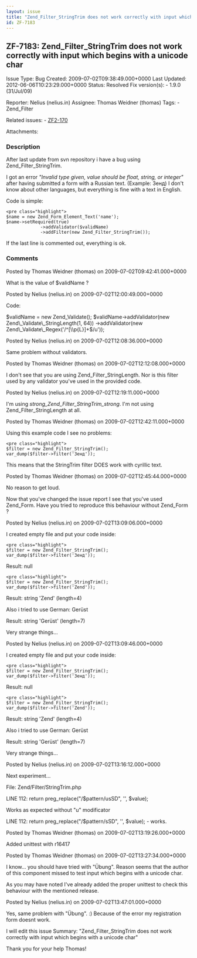 ```yaml
---
layout: issue
title: "Zend_Filter_StringTrim does not work correctly with input which begins with a unicode char"
id: ZF-7183
---
```


ZF-7183: Zend\_Filter\_StringTrim does not work correctly with input which begins with a unicode char
-----------------------------------------------------------------------------------------------------

 Issue Type: Bug Created: 2009-07-02T09:38:49.000+0000 Last Updated: 2012-06-06T10:23:29.000+0000 Status: Resolved Fix version(s): - 1.9.0 (31/Jul/09)
 
 Reporter:  Nelius (nelius.in)  Assignee:  Thomas Weidner (thomas)  Tags: - Zend\_Filter
 
 Related issues: - [ZF2-170](/issues/browse/ZF2-170)
 
 Attachments: 
### Description

After last update from svn repository i have a bug using Zend\_Filter\_StringTrim.

I got an error _"Invalid type given, value should be float, string, or integer"_ after having submitted a form with a Russian text. (Example: Зенд) I don't know about other languages, but everything is fine with a text in English.

Code is simple:

 
    <pre class="highlight"> 
    $name = new Zend_Form_Element_Text('name');
    $name->setRequired(true)
                 ->addValidator($validName)
                 ->addFilter(new Zend_Filter_StringTrim());


If the last line is commented out, everything is ok.

 

 

### Comments

Posted by Thomas Weidner (thomas) on 2009-07-02T09:42:41.000+0000

What is the value of $validName ?

 

 

Posted by Nelius (nelius.in) on 2009-07-02T12:00:49.000+0000

Code:

$validName = new Zend\_Validate(); $validName->addValidator(new Zend\_Validate\_StringLength(1, 64)) ->addValidator(new Zend\_Validate\_Regex('/^[\\p{L}]+$/u'));

 

 

Posted by Nelius (nelius.in) on 2009-07-02T12:08:36.000+0000

Same problem without validators.

 

 

Posted by Thomas Weidner (thomas) on 2009-07-02T12:12:08.000+0000

I don't see that you are using Zend\_Filter\_StringLength. Nor is this filter used by any validator you've used in the provided code.

 

 

Posted by Nelius (nelius.in) on 2009-07-02T12:19:11.000+0000

I'm using _strong_Zend\_Filter\_StringTrim_strong_. I'm not using Zend\_Filter\_StringLength at all.

 

 

Posted by Thomas Weidner (thomas) on 2009-07-02T12:42:11.000+0000

Using this example code I see no problems:

 
    <pre class="highlight">
    $filter = new Zend_Filter_StringTrim();
    var_dump($filter->filter('Зенд'));


This means that the StringTrim filter DOES work with cyrillic text.

 

 

Posted by Thomas Weidner (thomas) on 2009-07-02T12:45:44.000+0000

No reason to get loud.

Now that you've changed the issue report I see that you've used Zend\_Form. Have you tried to reproduce this behaviour without Zend\_Form ?

 

 

Posted by Nelius (nelius.in) on 2009-07-02T13:09:06.000+0000

I created empty file and put your code inside:

 
    <pre class="highlight">
    $filter = new Zend_Filter_StringTrim();
    var_dump($filter->filter('Зенд'));


Result: null

 
    <pre class="highlight">
    $filter = new Zend_Filter_StringTrim();
    var_dump($filter->filter('Zend'));


Result: string 'Zend' (length=4)

Also i tried to use German: Gerüst

Result: string 'Gerüst' (length=7)

Very strange things...

 

 

Posted by Nelius (nelius.in) on 2009-07-02T13:09:46.000+0000

I created empty file and put your code inside:

 
    <pre class="highlight">
    $filter = new Zend_Filter_StringTrim();
    var_dump($filter->filter('Зенд'));


Result: null

 
    <pre class="highlight">
    $filter = new Zend_Filter_StringTrim();
    var_dump($filter->filter('Zend'));


Result: string 'Zend' (length=4)

Also i tried to use German: Gerüst

Result: string 'Gerüst' (length=7)

Very strange things...

 

 

Posted by Nelius (nelius.in) on 2009-07-02T13:16:12.000+0000

Next experiment...

File: Zend/Filter/StringTrim.php

LINE 112: return preg\_replace("/$pattern/usSD", '', $value);

Works as expected without "u" modificator

LINE 112: return preg\_replace("/$pattern/sSD", '', $value); - works.

 

 

Posted by Thomas Weidner (thomas) on 2009-07-02T13:19:26.000+0000

Added unittest with r16417

 

 

Posted by Thomas Weidner (thomas) on 2009-07-02T13:27:34.000+0000

I know... you should have tried with "Übung". Reason seems that the author of this component missed to test input which begins with a unicode char.

As you may have noted I've already added the proper unittest to check this behaviour with the mentioned release.

 

 

Posted by Nelius (nelius.in) on 2009-07-02T13:47:01.000+0000

Yes, same problem with "Übung". :) Because of the error my registration form doesnt work.

I will edit this issue Summary: "Zend\_Filter\_StringTrim does not work correctly with input which begins with a unicode char"

Thank you for your help Thomas!

 

 